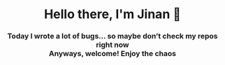<h1 align="center">Hello there, I'm Jinan 👋</h1>

<h3 align="center">
  Today I wrote a lot of bugs... so maybe don’t check my repos right now <br/>
  Anyways, welcome! Enjoy the chaos 
</h3>

<br/>

